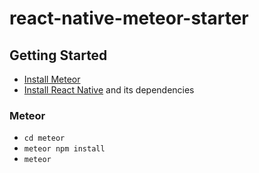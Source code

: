 # react-native-meteor-starter

## Getting Started

- [Install Meteor](https://www.meteor.com/install)
- [Install React Native](https://facebook.github.io/react-native/docs/getting-started.html) and its dependencies

### Meteor

- `cd meteor`
- `meteor npm install`
- `meteor`